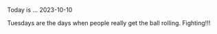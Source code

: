 Today is ...
2023-10-10

Tuesdays are the days when people really get the ball rolling. Fighting!!!
